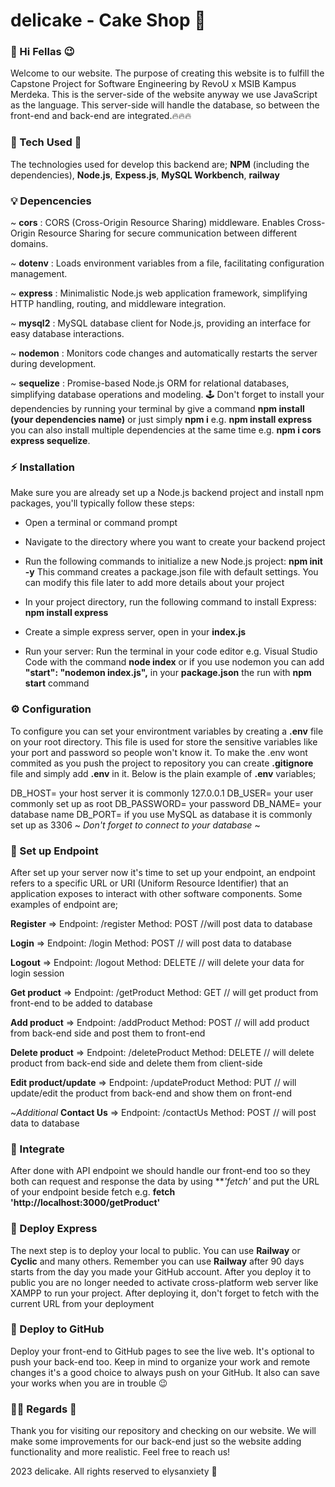 # delicake - Cake Shop 🧁

### 👋 Hi Fellas 😉
Welcome to our website. The purpose of creating this website is to fulfill the Capstone Project for Software Engineering by RevoU x MSIB Kampus Merdeka. This is the server-side of the website anyway we use JavaScript as the language. This server-side will handle the database, so between the front-end and back-end are integrated.🔥🔥🔥



### 🚀 Tech Used 🚀
The technologies used for develop this backend are;
**NPM** (including the dependencies), **Node.js**, **Expess.js**, **MySQL Workbench**, **railway**



### 💡 Depencencies 
~ **cors** : CORS (Cross-Origin Resource Sharing) middleware. Enables Cross-Origin Resource Sharing for secure communication between different domains.

~ **dotenv** : Loads environment variables from a file, facilitating configuration management.

~ **express** :  Minimalistic Node.js web application framework, simplifying HTTP handling, routing, and middleware integration.

~ **mysql2** : MySQL database client for Node.js, providing an interface for easy database interactions.

~ **nodemon** : Monitors code changes and automatically restarts the server during development.

~ **sequelize** : Promise-based Node.js ORM for relational databases, simplifying database operations and modeling.
🕹️ Don't forget to install your dependencies by running your terminal by give a command **npm install (your dependencies name)** or just simply **npm i** e.g. **npm install express** you can also install multiple dependencies at the same time e.g. **npm i cors express sequelize**.


### ⚡ Installation
Make sure you are already set up a Node.js backend project and install npm packages, you'll typically follow these steps:
- Open a terminal or command prompt

- Navigate to the directory where you want to create your backend project

- Run the following commands to initialize a new Node.js project: **npm init -y**
This command creates a package.json file with default settings. You can modify this file later to add more details about your project

- In your project directory, run the following command to install Express: **npm install express**

- Create a simple express server, open in your **index.js**

- Run your server: Run the terminal in your code editor e.g. Visual Studio Code with the command **node index** or if you use nodemon you can add **"start": "nodemon index.js",** in your **package.json** the run with **npm start** command


### ⚙️ Configuration
To configure you can set your environtment variables by creating a **.env** file on your root directory. This file is used for store the sensitive variables like your port and password so people won't know it. To make the .env wont commited as you push the project to repository you can create **.gitignore** file and simply add **.env** in it.
Below is the plain example of **.env** variables;

DB_HOST= your host server it is commonly 127.0.0.1
DB_USER= your user commonly set up as root
DB_PASSWORD= your password
DB_NAME= your database name
DB_PORT= if you use MySQL as database it is commonly set up as 3306
~ *Don't forget to connect to your database* ~

### 🌸 Set up Endpoint
After set up your server now it's time to set up your endpoint, an endpoint refers to a specific URL or URI (Uniform Resource Identifier) that an application exposes to interact with other software components. 
Some examples of endpoint are;

**Register** => Endpoint: /register Method: POST //will post data to database

**Login** => Endpoint: /login Method: POST // will post data to database

**Logout** => Endpoint: /logout Method: DELETE // will delete your data for login session

**Get product** => Endpoint: /getProduct Method: GET // will get product from front-end to be added to database

**Add product** => Endpoint: /addProduct Method: POST // will add product from back-end side and post them to front-end

**Delete product** => Endpoint: /deleteProduct Method: DELETE // will delete product from back-end side and delete them from client-side

**Edit product/update** => Endpoint: /updateProduct Method: PUT // will update/edit the product from back-end and show them on front-end

~*Additional* **Contact Us** => Endpoint: /contactUs Method: POST // will post data to database 


### 🔄 Integrate
After done with API endpoint we should handle our front-end too so they both can request and response the data by using ***'fetch'* and put the URL of your endpoint beside fetch e.g. **fetch 'http://localhost:3000/getProduct'**


### 🍡 Deploy Express
The next step is to deploy your local to public. You can use **Railway** or **Cyclic** and many others. Remember you can use **Railway** after 90 days starts from the day you made your GitHub account. After you deploy it to public you are no longer needed  to activate cross-platform web server like XAMPP to run your project. After deploying it, don't forget to fetch with the current URL from your deployment


### 🫧 Deploy to GitHub
Deploy your front-end to GitHub pages to see the live web. It's optional to push your back-end too. Keep in mind to organize your work and remote changes it's a good choice to always push on your GitHub. It also can save your works when you are in trouble 😉


### 🙆‍♀️ Regards 🫶
Thank you for visiting our repository and checking on our website. We will make some improvements for our back-end just so the website adding functionality and more realistic. Feel free to reach us!

2023 delicake. All rights reserved to elysanxiety 💖












